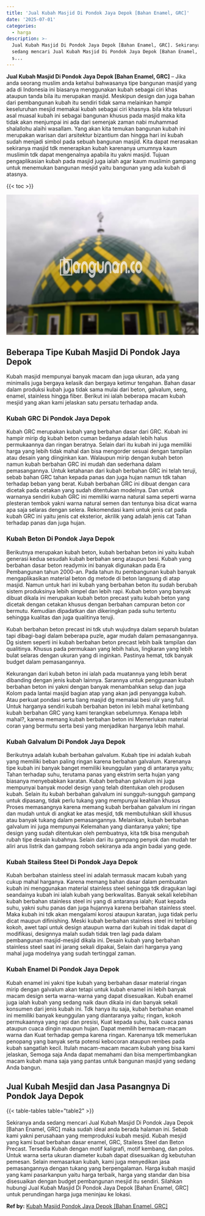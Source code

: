 ```yaml
---
title: 'Jual Kubah Masjid Di Pondok Jaya Depok [Bahan Enamel, GRC]'
date: '2025-07-01'
categories:
  - harga
description: >-
  Jual Kubah Masjid Di Pondok Jaya Depok [Bahan Enamel, GRC]. Sekiranya anda
  sedang mencari Jual Kubah Masjid Di Pondok Jaya Depok [Bahan Enamel, GRC] maka
  s...
---
```


**Jual Kubah Masjid Di Pondok Jaya Depok \[Bahan Enamel, GRC\]** – Jika anda seorang muslim anda ketahui bahwasanya tipe bangunan masjid yang ada di Indonesia ini biasanya menggunakan kubah sebagai ciri khas ataupun tanda bila itu merupakan masjid. Meskipun design dan juga bahan dari pembangunan kubah itu sendiri tidak sama melainkan hampir keseluruhan mesjid memakai kubah sebagai ciri khasnya. bila kita telusuri asal muasal kubah ini sebagai bangunan khusus pada masjid maka kita tidak akan menjumpai ini ada dari semenjak zaman nabi muhammad shalallohu alaihi wasallam. Yang akan kita temukan bangunan kubah ini merupakan warisan dari arsitektur bizantium dan hingga hari ini kubah sudah menjadi simbol pada sebuah bangunan masjid. Kita dapat merasakan sekiranya masjid tdk menerapkan kubah karenanya umumnya kaum muslimin tdk dapat mengenalnya apabila itu yakni masjid. Tujuan pengaplikasian kubah pada masjid juga ialah agar kaum muslimin gampang untuk menemukan bangunan mesjid yaitu bangunan yang ada kubah di atasnya.

{{< toc >}}

![Jual Kubah Masjid Di Pondok Jaya Depok [Bahan Enamel, GRC]](/images/jual-kubah-masjid-03.png)

## Beberapa Tipe Kubah Masjid Di Pondok Jaya Depok

Kubah masjid mempunyai banyak macam dan juga ukuran, ada yang minimalis juga bergaya kelasik dan bergaya ketimur tengahan. Bahan dasar dalam produksi kubah juga tidak sama mulai dari beton, galvalum, seng, enamel, stainless hingga fiber. Berikut ini ialah beberapa macam kubah mesjid yang akan kami jelaskan satu persatu terhadap anda.

### Kubah GRC Di Pondok Jaya Depok

Kubah GRC merupakan kubah yang berbahan dasar dari GRC. Kubah ini hampir mirip dg kubah beton cuman bedanya adalah lebih halus permukaannya dan ringan beratnya. Selain dari itu kubah ini juga memiliki harga yang lebih tidak mahal dan bisa mengorder sesuai dengan tampilan atau desain yang diinginkan kan. Walaupun mirip dengan kubah beton namun kubah berbahan GRC ini mudah dan sederhana dalam pemasangannya. Untuk ketahanan dari kubah berbahan GRC ini telah teruji, sebab bahan GRC tahan kepada panas dan juga hujan namun tdk tahan terhadap beban yang berat. Kubah berbahan GRC ini dibuat dengan cara dicetak pada cetakan yang sudah ditentukan modelnya. Dan untuk warnanya sendiri kubah GRC ini memiliki warna natural sama seperti warna plesteran tembok yakni warna natural semen dan tentunya bisa dicat warna apa saja selaras dengan selera. Rekomendasi kami untuk jenis cat pada kubah GRC ini yaitu jenis cat eksterior, akrilik yang adalah jenis cat Tahan terhadap panas dan juga hujan.

### Kubah Beton Di Pondok Jaya Depok

Berikutnya merupakan kubah beton, kubah berbahan beton ini yaitu kubah generasi kedua sesudah kubah berbahan seng ataupun besi. Kubah yang berbahan dasar beton readymix ini banyak digunakan pada Era Pembangunan tahun 2000-an. Pada tahun itu pembangunan kubah banyak mengaplikasikan material beton dg metode di beton langsung di atap masjid. Namun untuk hari ini kubah yang berbahan beton itu sudah berubah sistem produksinya lebih simpel dan lebih rapi. Kubah beton yang banyak dibuat dikala ini merupakan kubah beton precast yaitu kubah beton yang dicetak dengan cetakan khusus dengan berbahan campuran beton cor bermutu. Kemudian dipadatkan dan dikeringkan pada suhu tertentu sehingga kualitas dan juga qualitinya teruji.

Kubah berbahan beton precast ini tdk utuh wujudnya dalam separuh bulatan tapi dibagi-bagi dalam beberapa puzle, agar mudah dalam pemasangannya. Dg sistem seperti ini kubah berbahan beton precast lebih baik tampilan dan qualitinya. Khusus pada permukaan yang lebih halus, lingkaran yang lebih bulat selaras dengan ukuran yang di inginkan. Pastinya hemat, tdk banyak budget dalam pemasangannya.

Kekurangan dari kubah beton ini ialah pada muatannya yang lebih berat dibanding dengan jenis kubah lainnya. Sarannya untuk penggunaan kubah berbahan beton ini yakni dengan banyak menambahkan selup dan juga Kolom pada lantai masjid bagian atap yang akan jadi penyangga kubah. Atau perkuat pondasi serta tiang masjid dg memakai besi ulir yang full. Untuk harganya sendiri kubah berbahan beton ini lebih mahal ketimbang kubah berbahan GRC yang kami terangkan sebelumnya. Kenapa lebih mahal?, karena memang kubah berbahan beton ini Memerlukan material coran yang bermutu serta besi yang menjadikan harganya lebih mahal.

### Kubah Galvalum Di Pondok Jaya Depok

Berikutnya adalah kubah berbahan galvalum. Kubah tipe ini adalah kubah yang memiliki beban paling ringan karena berbahan galvalum. Karenanya tipe kubah ini banyak banget memiliki keunggulan yang di antaranya yaitu; Tahan terhadap suhu, terutama panas yang ekstrim serta hujan yang biasanya menyebabkan karatan. Kubah berbahan galvalum ini juga mempunyai banyak model design yang telah ditentukan oleh produsen kubah. Selain itu kubah berbahan galvalum ini sungguh-sungguh gampang untuk dipasang, tidak perlu tukang yang mempunyai keahlian khusus Proses memasangnya karena memang kubah berbahan galvalum ini ringan dan mudah untuk di angkat ke atas mesjid, tdk membutuhkan skill khusus atau banyak tukang dalam pemasangannya. Melainkan, kubah berbahan galvalum ini juga mempunyai Kelemahan yang diantaranya yakni; tipe design yang sudah ditentukan oleh pembuatnya, kita tdk bisa mengubah rubah tipe desain kubahnya. Selain dari itu gampang penyok dan mudah ter aliri arus listrik dan gampang roboh sekiranya ada angin badai yang gede.

### Kubah Stailess Steel Di Pondok Jaya Depok

Kubah berbahan stainless steel ini adalah termasuk macam kubah yang cukup mahal harganya. Karena memang bahan dasar dalam pembuatan kubah ini menggunakan material stainless steel sehingga tdk diragukan lagi seandainya kubah ini ialah kubah yang berkwalitas. Banyak sekali kelebihan kubah berbahan stainless steel ini yang di antaranya ialah; Kuat kepada suhu, yakni suhu panas dan juga hujannya karena berbahan stainless steel. Maka kubah ini tdk akan mengalami korosi ataupun karatan, juga tidak perlu dicat maupun difinishing. Meski kubah berbahan stainless steel ini terbilang kokoh, awet tapi untuk design ataupun warna dari kubah ini tidak dapat di modifikasi, designnya malah sudah tidak tren lagi pada dalam pembangunan masjid-mesjid dikala ini. Desain kubah yang berbahan stainless steel saat ini jarang sekali dipakai, Selain dari harganya yang mahal juga modelnya yang sudah tertinggal zaman.

### Kubah Enamel Di Pondok Jaya Depok

Kubah enamel ini yakni tipe kubah yang berbahan dasar material ringan mirip dengan galvalum akan tetapi untuk kubah enamel ini lebih banyak macam design serta warna-warna yang dapat disesuaikan. Kubah enamel juga ialah kubah yang sedang naik daun dikala ini dan banyak sekali konsumen dari jenis kubah ini. Tdk hanya itu saja, kubah berbahan enamel ini memiliki banyak keunggulan yang diantaranya yaitu; ringan, kokoh permukaannya yang rapi dan presisi, Kuat kepada suhu, baik cuaca panas ataupun cuaca dingin maupun hujan. Dapat memilih bermacam-macam warna dan Kuat terhadap gempa karena ringan. Karenanya tdk memerlukan penopang yang banyak serta potensi kebocoran ataupun rembes pada kubah sangatlah kecil. Itulah macam-macam macam kubah yang bisa kami jelaskan, Semoga saja Anda dapat memahami dan bisa mempertimbangkan macam kubah mana saja yang pantas untuk bangunan masjid yang sedang Anda bangun.

## Jual Kubah Mesjid dan Jasa Pasangnya Di Pondok Jaya Depok

{{< table-tables table="table2" >}}

Sekiranya anda sedang mencari Jual Kubah Masjid Di Pondok Jaya Depok \[Bahan Enamel, GRC\] maka sudah ideal anda berada halaman ini. Sebab kami yakni perusahaan yang memproduksi kubah mesjid. Kubah mesjid yang kami buat berbahan dasar enamel, GRC, Stailess Steel dan Beton Precast. Tersedia Kubah dengan motif kaligrafi, motif kembang, dan polos. Untuk warna serta ukuran diameter kubah dapat disesuaikan dg kebutuhan pemesan. Selain memasarkan kubah, kami juga menyedikan jasa pemasangannya dengan tukang yang berpengalaman. Harga kubah masjid yang kami pasarkanpun yaitu harga terbaik, harga yang standar dan bisa disesuaikan dengan budget pembangunan mesjid itu sendiri. Silahkan hubungi Jual Kubah Masjid Di Pondok Jaya Depok \[Bahan Enamel, GRC\] untuk perundingan harga juga meninjau ke lokasi.

**Ref by:** [Kubah Masjid Pondok Jaya Depok [Bahan Enamel, GRC]](https://id.wikipedia.org/wiki/Kubah)
